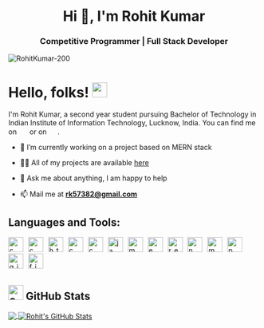 <h1 align="center">Hi 👋, I'm Rohit Kumar</h1>
<h3 align="center">Competitive Programmer | Full Stack Developer</h3>

<p align="left"> <img src="https://komarev.com/ghpvc/?username=RohitKumar-200&label=Profile%20views&color=0e75b6&style=flat" alt="RohitKumar-200" /> </p>

# Hello, folks! <img src="https://raw.githubusercontent.com/MartinHeinz/MartinHeinz/master/wave.gif" width="30px">

I'm Rohit Kumar, a second year student pursuing Bachelor of Technology in Indian Institute of Information Technology, Lucknow, India. You can find me on <a href="www.linkedin.com/in/RohitKumar-200"><img src="https://rohitkumar-200.github.io/Images/github-profile/linkedin.svg" height="15px" style="; margin-left: 3px" /></a> or on <a href="https://twitter.com/RohitKumar_200"><img src="https://rohitkumar-200.github.io/Images/github-profile/twitter.svg" height="15px" style="; margin-left: 3px" /></a>.

- 🔭 I’m currently working on a project based on MERN stack

- 👨‍💻 All of my projects are available [here](https://github.com/RohitKumar-200?tab=repositories)

- 💬 Ask me about anything, I am happy to help

- 📫 Mail me at **rk57382@gmail.com**

## Languages and Tools:
<p align="left" style="letter-spacing: 6px">
<img src="https://rohitkumar-200.github.io/Images/github-profile/c.svg" alt="c" width="30" height="30"/>
<img src="https://rohitkumar-200.github.io/Images/github-profile/cpp.svg" alt="cpp" width="30" height="30"/>
<img src="https://rohitkumar-200.github.io/Images/github-profile/html.svg" alt="html" width="30" height="30"/>
<img src="https://rohitkumar-200.github.io/Images/github-profile/css.svg" alt="css" width="30" height="30"/>
<img src="https://rohitkumar-200.github.io/Images/github-profile/sass.svg" alt="css" width="30" height="30"/>
<img src="https://rohitkumar-200.github.io/Images/github-profile/javascript.svg" alt="javascript" width="30" height="30"/>
<img src="https://rohitkumar-200.github.io/Images/github-profile/mongodb.svg" alt="mongoDB" width="30" height="30"/>
<img src="https://rohitkumar-200.github.io/Images/github-profile/express.svg" alt="express" width="30" height="30"/>
<img src="https://rohitkumar-200.github.io/Images/github-profile/reactjs.svg" alt="react-js" width="30" height="30"/>
<img src="https://rohitkumar-200.github.io/Images/github-profile/nodejs.svg" alt="node-js" width="30" height="30"/>
<img src="https://rohitkumar-200.github.io/Images/github-profile/mysql.svg" alt="mysql" width="30" height="30"/>
<img src="https://rohitkumar-200.github.io/Images/github-profile/postman.svg" alt="postman" width="30" height="30"/>
<img src="https://rohitkumar-200.github.io/Images/github-profile/git.svg" alt="git" width="30" height="30"/>
<img src="https://rohitkumar-200.github.io/Images/github-profile/figma.svg" alt="figma" width="30" height="30"/>
</p>

## <img src="https://rohitkumar-200.github.io/Images/github-profile/stats.svg" alt="c" width="30" height="30"/> GitHub Stats

<a href="https://github.com/RohitKumar-200/RohitKumar-200">
  <img align="center" src="https://github-readme-stats.vercel.app/api/top-langs/?username=RohitKumar-200&hide=java,tex,Objective-c&title_color=ffffff&text_color=c9cacc&icon_color=2bbc8a&bg_color=1d1f21&langs_count=3" />
</a>
<a href="https://github.com/RohitKumar-200/RohitKumar-200">
  <img align="center" src="https://github-readme-stats.vercel.app/api?username=RohitKumar-200&show_icons=true&line_height=27&count_private=true&title_color=ffffff&text_color=c9cacc&icon_color=2bbc8a&bg_color=1d1f21" alt="Rohit's GitHub Stats" />
</a>
